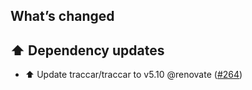 ## What’s changed

## ⬆️ Dependency updates

- ⬆️ Update traccar/traccar to v5.10 @renovate ([#264](https://github.com/hassio-addons/addon-traccar/pull/264))
